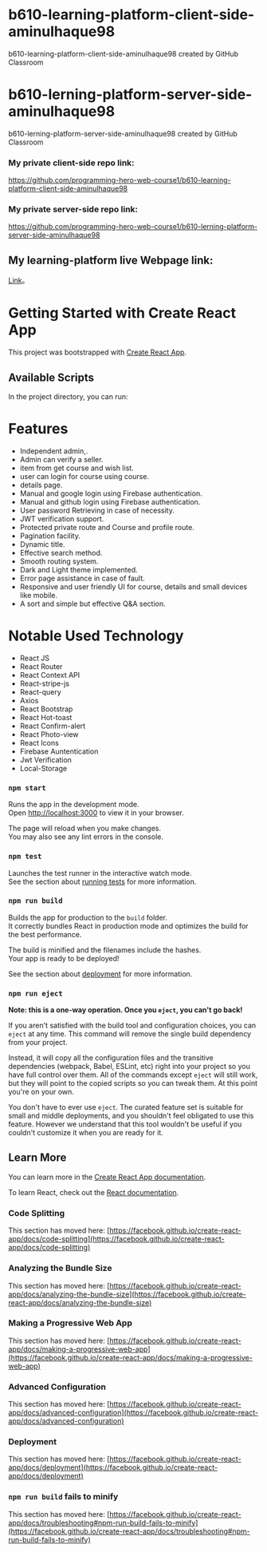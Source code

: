 # b610-learning-platform-client-side-aminulhaque98
b610-learning-platform-client-side-aminulhaque98 created by GitHub Classroom

# b610-lerning-platform-server-side-aminulhaque98
b610-lerning-platform-server-side-aminulhaque98 created by GitHub Classroom


### My private client-side repo link:
https://github.com/programming-hero-web-course1/b610-learning-platform-client-side-aminulhaque98


### My private server-side repo link:
https://github.com/programming-hero-web-course1/b610-lerning-platform-server-side-aminulhaque98
  

## My learning-platform live Webpage link:

 [Link](http://localhost/)。

# Getting Started with Create React App

This project was bootstrapped with [Create React App](https://github.com/facebook/create-react-app).

## Available Scripts

In the project directory, you can run:

# Features
* Independent admin,.
* Admin can verify a seller.
* item from get course and wish list.
* user can login for course using course.
* details page.
* Manual and google login using Firebase authentication.
* Manual and github login using Firebase authentication.
* User password Retrieving in case of necessity.
* JWT verification support.
* Protected private route and Course and profile route.
* Pagination facility.
* Dynamic title.
* Effective search method.
* Smooth routing system.
* Dark and Light theme implemented.
* Error page assistance in case of fault.
* Responsive and user friendly UI for course, details and small devices like mobile.
* A sort and simple but effective Q&A section.


# Notable Used Technology
* React JS
* React Router
* React Context API
* React-stripe-js
* React-query
* Axios
* React Bootstrap
* React Hot-toast
* React Confirm-alert
* React Photo-view
* React Icons
* Firebase Auntentication
* Jwt Verification
* Local-Storage



### `npm start`

Runs the app in the development mode.\
Open [http://localhost:3000](http://localhost:3000) to view it in your browser.

The page will reload when you make changes.\
You may also see any lint errors in the console.

### `npm test`

Launches the test runner in the interactive watch mode.\
See the section about [running tests](https://facebook.github.io/create-react-app/docs/running-tests) for more information.

### `npm run build`

Builds the app for production to the `build` folder.\
It correctly bundles React in production mode and optimizes the build for the best performance.

The build is minified and the filenames include the hashes.\
Your app is ready to be deployed!

See the section about [deployment](https://facebook.github.io/create-react-app/docs/deployment) for more information.

### `npm run eject`

**Note: this is a one-way operation. Once you `eject`, you can't go back!**

If you aren't satisfied with the build tool and configuration choices, you can `eject` at any time. This command will remove the single build dependency from your project.

Instead, it will copy all the configuration files and the transitive dependencies (webpack, Babel, ESLint, etc) right into your project so you have full control over them. All of the commands except `eject` will still work, but they will point to the copied scripts so you can tweak them. At this point you're on your own.

You don't have to ever use `eject`. The curated feature set is suitable for small and middle deployments, and you shouldn't feel obligated to use this feature. However we understand that this tool wouldn't be useful if you couldn't customize it when you are ready for it.

## Learn More

You can learn more in the [Create React App documentation](https://facebook.github.io/create-react-app/docs/getting-started).

To learn React, check out the [React documentation](https://reactjs.org/).

### Code Splitting

This section has moved here: [https://facebook.github.io/create-react-app/docs/code-splitting](https://facebook.github.io/create-react-app/docs/code-splitting)

### Analyzing the Bundle Size

This section has moved here: [https://facebook.github.io/create-react-app/docs/analyzing-the-bundle-size](https://facebook.github.io/create-react-app/docs/analyzing-the-bundle-size)

### Making a Progressive Web App

This section has moved here: [https://facebook.github.io/create-react-app/docs/making-a-progressive-web-app](https://facebook.github.io/create-react-app/docs/making-a-progressive-web-app)

### Advanced Configuration

This section has moved here: [https://facebook.github.io/create-react-app/docs/advanced-configuration](https://facebook.github.io/create-react-app/docs/advanced-configuration)

### Deployment

This section has moved here: [https://facebook.github.io/create-react-app/docs/deployment](https://facebook.github.io/create-react-app/docs/deployment)

### `npm run build` fails to minify

This section has moved here: [https://facebook.github.io/create-react-app/docs/troubleshooting#npm-run-build-fails-to-minify](https://facebook.github.io/create-react-app/docs/troubleshooting#npm-run-build-fails-to-minify)
